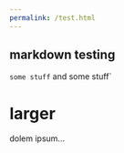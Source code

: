 ```yaml
---
permalink: /test.html
---
```


## markdown testing

`some stuff` and some stuff`

# larger

dolem ipsum...
